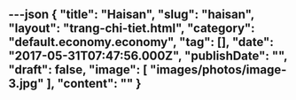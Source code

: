 ---json
{
    "title": "Haisan",
    "slug": "haisan",
    "layout": "trang-chi-tiet.html",
    "category": "default.economy.economy",
    "tag": [],
    "date": "2017-05-31T07:47:56.000Z",
    "publishDate": "",
    "draft": false,
    "image": [
        "images/photos/image-3.jpg"
    ],
    "__content__": ""
}
---
